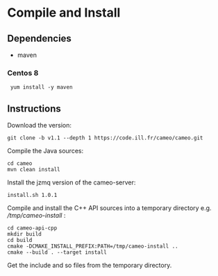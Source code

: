 # Compile and Install

## Dependencies
 - maven 

### Centos 8
``` yum install -y maven```

## Instructions
Download the version:
```
git clone -b v1.1 --depth 1 https://code.ill.fr/cameo/cameo.git
```
Compile the Java sources:
```
cd cameo
mvn clean install
```
Install the jzmq version of the cameo-server:
```
install.sh 1.0.1
```


Compile and install the C++ API sources into a temporary directory e.g. */tmp/cameo-install* :
```
cd cameo-api-cpp
mkdir build
cd build
cmake -DCMAKE_INSTALL_PREFIX:PATH=/tmp/cameo-install ..
cmake --build . --target install
```
Get the include and so files from the temporary directory.
